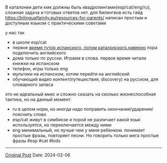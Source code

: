 В каталонии дети кмк должны быть квадролингами(esp/cat/eng/ru), сложная задача и готовых ответов нет. для билингвов есть гайд https://bilingualfamily.eu/resources-for-parents/ написан простым и доступным языком с практическими советами

у нас так
- в школе esp/cat
- первое [время тутор](1690.md)[ испанского, потом каталонского.наверно](1690.md) пора подключить английского
- дома только по русски. Играем в слова. первое время читали книжки на испанском
- телефон, игры только eng
- мультики на испанском, хотим перейти на английский
- обучающий видео контент(путешествия, discovery) на русском, для словарного запаса

это не идеальный микс и сложно сказать на сколько жизнеспособная тактика, но на данный момент:
- ru в целом норм, но иногда надо поправить окончания/ударения/пояснить слово
- esp/cat живут в симбиозе и порой не различает какой язык используется, но переключается между ними
- eng минимальный, но лучше чем у меня ребенком. понимает простые фразы, повторяет песни. Но говорить только мега простые фразы
#esp #cat #kids

---
[Original Post](https://t.me/lev2tarragona/1904)
Date: 2024-02-06
